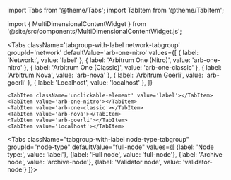 import Tabs from '@theme/Tabs';
import TabItem from '@theme/TabItem';

import { MultiDimensionalContentWidget } from '@site/src/components/MultiDimensionalContentWidget.js';

<MultiDimensionalContentWidget />

<!-- todo: end the annoyance of this file not being clearly tightly coupled to the MultiDimensionalContentWidget.js file that lives somewhere else; probably move this file next to that other file -->

<div className='dynamic-content-tabs'>
  <Tabs className="tabgroup-with-label os-tabgroup" groupId="os" defaultValue="others" values={[
    {label: 'Operating system:', value: 'label'},
    {label: 'Linux, MacOS, Arm64', value: 'others'},
    {label: 'Windows', value: 'win'}
  ]}>
    <TabItem className="unclickable-element" value="label"></TabItem>
    <TabItem value="others"></TabItem>
    <TabItem value="win"></TabItem>
  </Tabs>

  <Tabs
    className='tabgroup-with-label network-tabgroup'
    groupId='network'
    defaultValue='arb-one-nitro'
    values={[
      { label: 'Network:', value: 'label' },
      { label: 'Arbitrum One (Nitro)', value: 'arb-one-nitro' },
      { label: 'Arbitrum One (Classic)', value: 'arb-one-classic' },
      { label: 'Arbitrum Nova', value: 'arb-nova' },
      { label: 'Arbitrum Goerli', value: 'arb-goerli' },
      { label: 'Localhost', value: 'localhost' },
    ]}
  >
    <TabItem className='unclickable-element' value='label'></TabItem>
    <TabItem value='arb-one-nitro'></TabItem>
    <TabItem value='arb-one-classic'></TabItem>
    <TabItem value='arb-nova'></TabItem>
    <TabItem value='arb-goerli'></TabItem>
    <TabItem value='localhost'></TabItem>
  </Tabs>

  <Tabs className="tabgroup-with-label node-type-tabgroup" groupId="node-type" defaultValue="full-node" values={[
        {label: 'Node type:', value: 'label'},
        {label: 'Full node', value: 'full-node'},
        {label: 'Archive node', value: 'archive-node'},
        {label: 'Validator node', value: 'validator-node'}
    ]}>
    <TabItem className="unclickable-element" value="label"></TabItem>
    <TabItem value="full-node"></TabItem>
    <TabItem value="archive-node"></TabItem>
    <TabItem value="validator-node"></TabItem>
  </Tabs>
</div>

